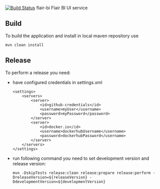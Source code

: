 [![Build Status](https://dev.azure.com/VizCentric/Flair%20BI/_apis/build/status/viz-centric.flair-bi?branchName=master)](https://dev.azure.com/VizCentric/Flair%20BI/_build/latest?definitionId=7&branchName=master)
 flair-bi
Flair BI UI service


## Build

To build the application and install in local maven repository use

```
mvn clean install
```

## Release

To perform a release you need:
*  have configured credentials in settings.xml

    ```
    <settings>  
        <servers>  
            <server>
                <id>github-credentials</id>  
                <username>myUser</username>  
                <password>myPassword</password>  
            </server>
            <server>
                <id>docker.io</id>
                <username>dockerhubUsername</username>
                <password>dockerhubPassword</username>
            </server>
        </servers>
    </settings>   
    ```
* run following command you need to set development version and release version:

   ``` 
   mvn -DskipTests release:clean release:prepare release:perform -DreleaseVersion=${releaseVersion} -DdevelopmentVersion=${developmentVersion}
   ```